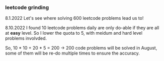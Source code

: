 ### leetcode grinding


8.1.2022 Let's see where solving 600 leetcode problems lead us to!

8.10.2022 I found 10 leetcode problems daily are only do-able if they are all at **easy** level. So I lower the quota to 5, with meidum and hard level problems involvded. 

So, 10 * 10 + 20 * 5 = 200 -> 200 code problems will be solved in August, some of them will be re-do multiple times to ensure the accuracy.

